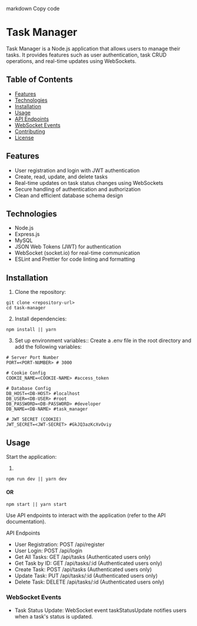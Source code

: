 markdown
Copy code

# Task Manager

Task Manager is a Node.js application that allows users to manage their tasks. It provides features such as user authentication, task CRUD operations, and real-time updates using WebSockets.

## Table of Contents

- [Features](#features)
- [Technologies](#technologies)
- [Installation](#installation)
- [Usage](#usage)
- [API Endpoints](#api-endpoints)
- [WebSocket Events](#websocket-events)
- [Contributing](#contributing)
- [License](#license)

## Features

- User registration and login with JWT authentication
- Create, read, update, and delete tasks
- Real-time updates on task status changes using WebSockets
- Secure handling of authentication and authorization
- Clean and efficient database schema design

## Technologies

- Node.js
- Express.js
- MySQL
- JSON Web Tokens (JWT) for authentication
- WebSocket (socket.io) for real-time communication
- ESLint and Prettier for code linting and formatting

## Installation

1. Clone the repository:

```
git clone <repository-url>
cd task-manager
```

2. Install dependencies:

```
npm install || yarn
```

3. Set up environment variables::
   Create a .env file in the root directory and add the following variables:

```
# Server Port Number
PORT=<PORT-NUMBER> # 3000

# Cookie Config
COOKIE_NAME=<COOKIE-NAME> #access_token

# Database Config
DB_HOST=<DB-HOST> #localhost
DB_USER=<DB-USER> #root
DB_PASSWORD=<DB-PASSWORD> #developer
DB_NAME=<DB-NAME> #task_manager

# JWT SECRET (COOKIE)
JWT_SECRET=<JWT-SECRET> #GkJQ3azKcXvOviy
```

## Usage

Start the application:

1.

```
npm run dev || yarn dev
```

#### OR

```
npm start || yarn start
```

Use API endpoints to interact with the application (refer to the API documentation).

API Endpoints

- User Registration: POST /api/register
- User Login: POST /api/login
- Get All Tasks: GET /api/tasks (Authenticated users only)
- Get Task by ID: GET /api/tasks/:id (Authenticated users only)
- Create Task: POST /api/tasks (Authenticated users only)
- Update Task: PUT /api/tasks/:id (Authenticated users only)
- Delete Task: DELETE /api/tasks/:id (Authenticated users only)

### WebSocket Events

- Task Status Update: WebSocket event taskStatusUpdate notifies users when a task's status is updated.
